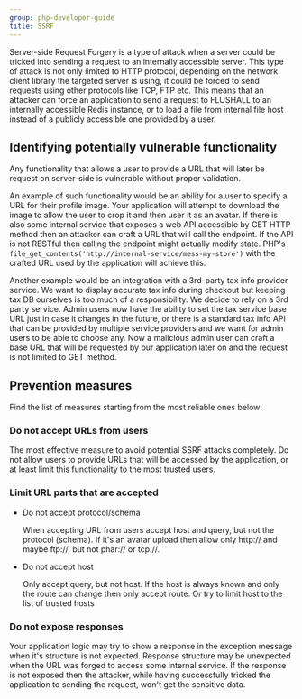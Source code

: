 ```yaml
---
group: php-developer-guide
title: SSRF
---
```


Server-side Request Forgery is a type of attack when a server could be tricked into sending a request to an
internally accessible server. This type of attack is not only limited to HTTP protocol, depending on the network client
library the targeted server is using, it could be forced to send requests using other protocols like TCP, FTP etc.
This means that an attacker can force an application to send a request to FLUSHALL to an internally accessible Redis
instance, or to load a file from internal file host instead of a publicly accessible one provided by a user.

## Identifying potentially vulnerable functionality
Any functionality that allows a user to provide a URL that will later be request on server-side is vulnerable without
proper validation.

An example of such functionality would be an ability for a user to specify a URL for their profile image.
Your application will attempt to download the image to allow the user to crop it and then user it as an avatar.
If there is also some internal service that exposes a web API accessible by GET HTTP method then an attacker can
craft a URL that will call the endpoint. If the API is not RESTful then calling the endpoint might actually modify state.
PHP's `file_get_contents('http://internal-service/mess-my-store')` with the crafted URL used by the application will
achieve this.

Another example would be an integration with a 3rd-party tax info provider service. We want to display accurate tax
info during checkout but keeping tax DB ourselves is too much of a responsibility. We decide to rely on a 3rd party
service. Admin users now have the ability to set the tax service base URL just in case it changes in the future, or
there is a standard tax info API that can be provided by multiple service providers and we want for admin users
to be able to choose any. Now a malicious admin user can craft a base URL that will be requested by our application
later on and the request is not limited to GET method.

## Prevention measures
Find the list of measures starting from the most reliable ones below:

### Do not accept URLs from users
The most effective measure to avoid potential SSRF attacks completely. Do not allow users to provide URLs that will be
accessed by the application, or at least limit this functionality to the most trusted users.

### Limit URL parts that are accepted

* Do not accept protocol/schema

  When accepting URL from users accept host and query, but not the protocol (schema). If it's an avatar upload then allow
  only http:// and maybe ftp://, but not phar:// or tcp://.

* Do not accept host

  Only accept query, but not host. If the host is always known and only the route can change then only accept route.
  Or try to limit host to the list of trusted hosts

### Do not expose responses
Your application logic may try to show a response in the exception message when it's structure is not expected. Response
structure may be unexpected when the URL was forged to access some internal service. If the response is not exposed
then the attacker, while having successfully tricked the application to sending the request, won't get the sensitive data.
